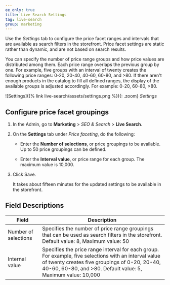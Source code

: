 ```yaml
---
ee_only: true
title: Live Search Settings
tag: live-search
group: marketing
---
```

Use the _Settings_ tab to configure the price facet ranges and intervals that are available as search filters in the storefront. Price facet settings are static rather than dynamic, and are not based on search results.

You can specify the number of price range groups and how price values are distributed among them. Each price range overlaps the previous group by one. For example, five groups with an interval of twenty creates the following price ranges: 0-20, 20-40, 40-60, 60-80, and >80. If there aren't enough products in the catalog to fill all defined ranges, the display of the available groups is adjusted accordingly.  For example: 0-20, 60-80, >80.

![Settings]({% link live-search/assets/settings.png %}){: .zoom}
_Settings_

## Configure price facet groupings

1. In the Admin, go to **Marketing** > _SEO & Search_ > **Live Search**.

1. On the **Settings** tab under _Price faceting_, do the following:

   - Enter the **Number of selections**, or price groupings to be available.  Up to 50 price groupings can be defined.

   - Enter the **Interval value**, or price range for each group.  The maximum value is 10,000.

1. Click <span class="btn">Save</span>.

   It takes about fifteen minutes for the updated settings to be available in the storefront.

## Field Descriptions

|Field |Description |
|--- |--- |
|Number of selections|Specifies the number of price range groupings that can be used as search filters in the storefront. Default value: 8, Maximum value: 50|
|Internal value|Specifies the price range interval for each group. For example, five selections with an interval value of twenty creates five groupings of 0-20, 20-40, 40-60, 60-80, and >80. Default value: 5, Maximum value: 10,000 |
